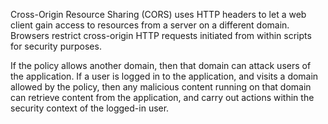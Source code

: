 Cross-Origin Resource Sharing (CORS) uses HTTP headers to let a web client gain access to resources from a server on a
different domain. Browsers restrict cross-origin HTTP requests initiated from within scripts for security purposes.

If the policy allows another domain, then that domain can attack users of the application. If a user is logged in
to the application, and visits a domain allowed by the policy, then any malicious content running on that domain can
retrieve content from the application, and carry out actions within the security context of the logged-in user.
